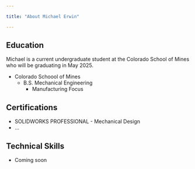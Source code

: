 ```yaml
---

title: "About Michael Erwin"

---
```


## Education

Michael is a current undergraduate student at the Colorado School of Mines who will be graduating in May 2025.

* Colorado Schoool of Mines
  * B.S. Mechanical Engineering
    * Manufacturing Focus

## Certifications

* SOLIDWORKS PROFESSIONAL - Mechanical Design
* ...

## Technical Skills

* Coming soon

